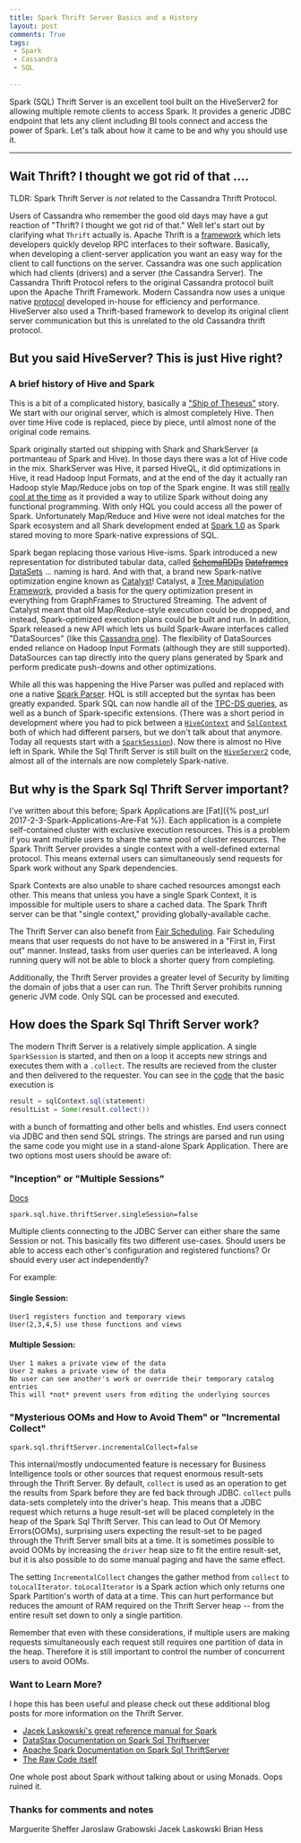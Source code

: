```yaml
---
title: Spark Thrift Server Basics and a History
layout: post
comments: True
tags:
 - Spark
 - Cassandra
 - SQL
 
---
```


Spark (SQL) Thrift Server is an excellent tool built on the HiveServer2 for allowing multiple remote 
clients to access Spark. It provides a generic JDBC endpoint that lets any client including BI tools
connect and access the power of Spark. Let's talk about how it came to be and why you should use it.

---

## Wait Thrift? I thought we got rid of that ....

TLDR: Spark Thrift Server is *not* related to the Cassandra Thrift Protocol.

Users of Cassandra who remember the good old days may have a gut reaction of "Thrift? 
I thought we got rid of that." Well let's start out by clarifying what `Thrift`
actually is. Apache Thrift is a [framework](https://thrift.apache.org/) which lets developers quickly 
develop RPC interfaces to their software. Basically, when developing a client-server application you 
want an easy way for the client to call functions on the server. Cassandra was one such application
which had clients (drivers) and a server (the Cassandra Server). The Cassandra Thrift Protocol 
refers to the original Cassandra protocol built upon the Apache Thrift Framework. 
Modern Cassandra now uses a unique native [protocol](https://www.datastax.com/dev/blog/binary-protocol) 
developed in-house for efficiency and performance. HiveServer also used a Thrift-based framework
to develop its original client server communication but this is unrelated to the old Cassandra 
thrift protocol.

## But you said HiveServer? This is just Hive right?

### A brief history of Hive and Spark

This is a bit of a complicated history, basically a ["Ship of Theseus"](https://en.wikipedia.org/wiki/Ship_of_Theseus) 
story. We start with our original server, which is almost completely Hive. Then over time Hive code is 
replaced, piece by piece, until almost none of the original code remains.

Spark originally started out shipping with Shark and SharkServer (a portmanteau of Spark and Hive). 
In those days there was a lot of Hive code in the mix. SharkServer was Hive, it parsed HiveQL, 
it did optimizations in Hive, it read Hadoop Input Formats, and at the end of the day it actually ran Hadoop style Map/Reduce jobs 
on top of the Spark engine. It was still [really cool at the time](https://github.com/amplab/shark/wiki/Shark-User-Guide) 
as it provided a way to utilize Spark without doing any functional programming. With only HQL you 
could access all the power of Spark. Unfortunately Map/Reduce and Hive were not ideal matches for the Spark 
ecosystem and all Shark development ended at [Spark 1.0](https://databricks.com/blog/2014/07/01/shark-spark-sql-hive-on-spark-and-the-future-of-sql-on-spark.html)
as Spark stared moving to more Spark-native expressions of SQL. 

Spark began replacing those various Hive-isms. Spark introduced a new representation for distributed tabular data, called 
[~~SchemaRDDs~~](https://github.com/apache/spark/blob/branch-1.0/sql/core/src/main/scala/org/apache/spark/sql/SchemaRDD.scala) 
[~~Dataframes~~](https://github.com/apache/spark/blob/branch-1.3/sql/core/src/main/scala/org/apache/spark/sql/DataFrame.scala) 
[DataSets](https://github.com/apache/spark/blob/branch-2.0/sql/core/src/main/scala/org/apache/spark/sql/Dataset.scala) ... naming is hard. 
And with that, a brand new Spark-native optimization engine known as [Catalyst](https://databricks.com/blog/2015/04/13/deep-dive-into-spark-sqls-catalyst-optimizer.html)! 
Catalyst, a [Tree Manipulation Framework](https://jaceklaskowski.gitbooks.io/mastering-apache-spark/spark-sql-catalyst.html), provided a basis for the query optimization present in everything from GraphFrames to
Structured Streaming. The advent of Catalyst meant that old Map/Reduce-style execution could be dropped, and instead, Spark-optimized execution plans
could be built and run. In addition, Spark released a new API which lets us build Spark-Aware interfaces 
called "DataSources" (like this [Cassandra one](https://github.com/datastax/spark-cassandra-connector/blob/master/spark-cassandra-connector/src/main/scala/org/apache/spark/sql/cassandra/CassandraSourceRelation.scala)).
The flexibility of DataSources ended reliance on Hadoop Input Formats (although they are still supported).
DataSources can tap directly into the query plans generated by Spark and perform predicate push-downs and other optimizations.

While all this was happening the Hive Parser was pulled and replaced with one a native [Spark Parser](https://github.com/apache/spark/tree/v2.1.1/sql/catalyst/src/main/scala/org/apache/spark/sql/catalyst/parser).
HQL is still accepted but the syntax has been greatly expanded. Spark SQL can now handle all of the [TPC-DS queries](http://spark.apache.org/releases/spark-release-2-0-0.html),
as well as a bunch of Spark-specific extensions. (There was a short period in development where you
had to pick between a 
[`HiveContext`](https://github.com/apache/spark/blob/v1.6.3/sql/hive/src/main/scala/org/apache/spark/sql/hive/HiveContext.scala) 
and [`SqlContext`](https://github.com/apache/spark/blob/v1.6.3/sql/core/src/main/scala/org/apache/spark/sql/SQLContext.scala) both of which had different parsers, but we don't talk about that anymore. 
Today all requests start with a [`SparkSession`](https://github.com/apache/spark/blob/v2.1.1/sql/core/src/main/scala/org/apache/spark/sql/SparkSession.scala)).
Now there is almost no Hive left in Spark. While the Sql Thrift Server is still built on
the [`HiveServer2`](https://github.com/apache/spark/blob/v2.1.1/sql/hive-thriftserver/src/main/scala/org/apache/spark/sql/hive/thriftserver/HiveThriftServer2.scala) code, 
almost all of the internals are now completely Spark-native.

## But why is the Spark Sql Thrift Server important?

I've written about this before; Spark Applications are 
[Fat]({% post_url 2017-2-3-Spark-Applications-Are-Fat %}). Each application is a complete 
self-contained cluster with exclusive execution resources. This is a problem if you want
multiple users to share the same pool of cluster resources. The Spark Thrift Server provides a 
single context with a well-defined external protocol. This means external users can simultaneously 
send requests for Spark work without any Spark dependencies. 

Spark Contexts are also unable to share cached resources amongst each other. This means that unless
you have a single Spark Context, it is impossible for multiple users to share a cached data. The
Spark Thrift server can be that "single context," providing globally-available cache.

The Thrift Server can also benefit from [Fair Scheduling](https://spark.apache.org/docs/latest/job-scheduling.html#fair-scheduler-pools). Fair
Scheduling means that user requests do not have to be answered in a "First in, First out" manner.
Instead, tasks from user queries can be interleaved. A long running query will not be able to 
 block a shorter query from completing.

Additionally, the Thrift Server provides a greater level of Security by limiting the domain of jobs 
that a user can run. The Thrift Server prohibits running generic JVM code. Only SQL can be 
processed and executed.

## How does the Spark Sql Thrift Server work?

The modern Thrift Server is a relatively simple application. A single `SparkSession` is started, and 
then on a loop it accepts new strings and executes them with a `.collect`. The results are recieved
from the cluster and then delivered to the requester. You can see in the [code](https://github.com/apache/spark/blob/v2.1.1/sql/hive-thriftserver/src/main/scala/org/apache/spark/sql/hive/thriftserver/SparkExecuteStatementOperation.scala#L231-L246)
that the basic execution is

```scala
result = sqlContext.sql(statement)
resultList = Some(result.collect())
```

with a bunch of formatting and other bells and whistles. End users connect via JDBC and then send
SQL strings. The strings are parsed and run using the same code you might use in a stand-alone
Spark Application. There are two options most users should be aware of:

### "Inception" or "Multiple Sessions"

[Docs](http://spark.apache.org/docs/latest/sql-programming-guide.html#upgrading-from-spark-sql-15-to-16)

```
spark.sql.hive.thriftServer.singleSession=false
```

Multiple clients connecting to the JDBC Server can either share the same Session or not. This basically
fits two different use-cases. Should users be able to access each other's configuration and registered 
functions? Or should every user act independently?

For example:

#### Single Session: 

```
User1 registers function and temporary views
User(2,3,4,5) use those functions and views
```

#### Multiple Session:

```
User 1 makes a private view of the data
User 2 makes a private view of the data
No user can see another's work or override their temporary catalog entries
This will *not* prevent users from editing the underlying sources
```


### "Mysterious OOMs and How to Avoid Them" or "Incremental Collect"

```
spark.sql.thriftServer.incrementalCollect=false
```

This internal/mostly undocumented feature is necessary for Business Intelligence tools or other
sources that request enormous result-sets through the Thrift Server. By default, `collect` is used as an
operation to get the results from Spark before they are fed back through JDBC. `collect` pulls data-sets 
completely into the driver's heap. This means that a JDBC request which returns a huge result-set will be 
placed completely in the heap of the Spark Sql Thrift Server. This can lead to Out Of Memory Errors(OOMs),
surprising users expecting the result-set to be paged through the Thrift Server small bits at a time. 
It is sometimes possible to avoid OOMs by increasing the `driver` heap size to fit the entire result-set,
but it is also possible to do some manual paging and have the same effect.

The setting `IncrementalCollect` changes the gather method from `collect` to `toLocalIterator`. 
`toLocalIterator` is a Spark action which only returns one Spark Partition's worth of data at a time. 
This can hurt performance but reduces the amount of RAM required on the Thrift Server heap -- from the 
entire result set down to only a single partition.

Remember that even with these considerations, if multiple users are making requests simultaneously each
request still requires one partition of data in the heap. Therefore it is still important
to control the number of concurrent users to avoid OOMs.

### Want to Learn More?

I hope this has been useful and please check out these additional blog posts for more information
on the Thrift Server. 

* [Jacek Laskowski's great reference manual for Spark](https://jaceklaskowski.gitbooks.io/mastering-apache-spark/content/spark-sql-thrift-server.html)
* [DataStax Documentation on Spark Sql Thriftserver](http://docs.datastax.com/en/dse/5.1/dse-dev/datastax_enterprise/spark/sparkSqlThriftServer.html)
* [Apache Spark Documentation on Spark Sql ThriftServer](https://spark.apache.org/docs/latest/sql-programming-guide.html#distributed-sql-engine)
* [The Raw Code itself](https://github.com/apache/spark/tree/master/sql/hive-thriftserver/src/main/scala/org/apache/spark/sql/hive/thriftserver)

One whole post about Spark without talking about or using Monads. Oops ruined it.

### Thanks for comments and notes

Marguerite Sheffer
Jaroslaw Grabowski
Jacek Laskowski
Brian Hess